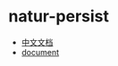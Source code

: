 # natur-persist

- [中文文档](https://empty916.site/zh/natur-persist/)
- [document](https://empty916.site/natur-persist/)
